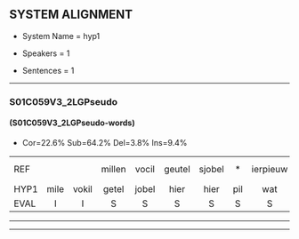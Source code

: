
## SYSTEM ALIGNMENT

- System Name = hyp1

- Speakers = 1

- Sentences = 1

---

### S01C059V3_2LGPseudo

#### (S01C059V3_2LGPseudo-words)

- Cor=22.6%	Sub=64.2%	Del=3.8%	Ins=9.4%

|  |  |  |  |  |  |  |  |  |  |  |  |  |  |  |  |  |  |  |  |  |  |  |  |  |  |  |  |  |  |  |  |  |  |  |  |  |  |  |  |  |  |  |  |  |  |  |  |  |  |  |  |  |  |
|:--- |:---:|:---:|:---:|:---:|:---:|:---:|:---:|:---:|:---:|:---:|:---:|:---:|:---:|:---:|:---:|:---:|:---:|:---:|:---:|:---:|:---:|:---:|:---:|:---:|:---:|:---:|:---:|:---:|:---:|:---:|:---:|:---:|:---:|:---:|:---:|:---:|:---:|:---:|:---:|:---:|:---:|:---:|:---:|:---:|:---:|:---:|:---:|:---:|:---:|:---:|:---:|:---:|:---:|
| REF |  |  | millen | vocil | geutel | sjobel | * | ierpieuw | walaan | erke | haweel | saarweng | gevicht | eemde |  |  | bepoud | orstalk | veten*(vetten) | * | gefouw | vurpaand | * | nizung | fiewon | kneurem | * | vawaai | * | strellen | zwieten | foetbans | oonste | muider | grijnken | schielstaug | prilsood | * | vloender | milste | veurder | kloeien | ulen | orponk | schodig |  | ijpo | menuur | spreikje | hiffreeuw | * | * | wooien |
| HYP1 | mile | vokil | getel | jobel | hier | hier | pil | wat | aan | erken | haweel | sarweng | gevicht | eemde | de | paald | oorstalk | vetten | gefoa | gefaal | vuurpan | pand | nietzin | fie | woon | kneuren | kneurmen | vawaai |  | sstrellen | zwieten | voetband? | oonsten | luider | grijnken |  | schielstoug | prilsoot | vloender | milste | verder | kloeien | ullen | orponk | schodig | eipel | met | nuur | spreikje | hiffere | hiffre | rim | wo |
| EVAL | I | I | S | S | S | S | S | S | S | S |  | S |  |  | I | I | S | S | S | S | S | S | S | S | S | S | S |  | D | S |  | S | S | S |  | D | S | S |  |  | S |  | S |  |  | I | S | S |  | S | S | S | S |
---

---
